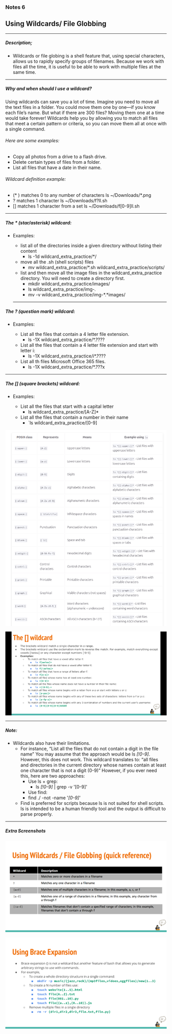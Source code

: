 ### Notes 6
## Using Wildcards/ File Globbing

---

##### Description;
* Wildcards or file globing is a shell feature that, using special characters, allows us to rapidly specify groups of filenames. Because we work with files all the time, it is useful to be able to work with multiple files at the same time.

---

##### Why and when should I use a wildcard?
Using wildcards can save you a lot of time. Imagine you need to move all the text files in a folder. You could move them one by one—if you know each file’s name. But what if there are 300 files? Moving them one at a time would take forever! Wildcards help you by allowing you to match all files that meet a certain pattern or criteria, so you can move them all at once with a single command. 
###### Here are some examples:
* Copy all photos from a drive to a flash drive.
* Delete certain types of files from a folder.
* List all files that have a date in their name.
###### Wildcard 	definition 	example:
*  (* )	matches 0 to any number of characters 	ls ~/Downloads/*.png
* ? 	matches 1 character 	ls ~/Downloads/f?ll.sh
* [] 	matches 1 character from a set 	ls ~/Downloads/f[0-9]ll.sh

---

##### The * (star/asterisk) wildcard:
* Examples:

  * list all of the directories inside a given directory without listing their content
      * ls -1d wildcard_extra_practice/*/
  *  move all the .sh (shell scripts) files
       * mv wildcard_extra_practice/*.sh wildcard_extra_practice/scripts/
    * list and then move all the image files in the wildcard_extra_practice directory. You will need to create a directory first.
      *  mkdir wildcard_extra_practice/images/
       * ls wildcard_extra_practice/img-*.*
        * mv -v wildcard_extra_practice/img-*.*images/
  
  ---

##### The ? (question mark) wildcard:
* Examples:

    * List all the files that contain a 4 letter file extension.
       * ls -1X wildcard_extra_practice/*.????
    * List all the files that contain a 4 letter file extension and start with letter i:
       * ls -1X wildcard_extra_practice/i*.????
   * List all th files Microsoft Office 365 files.
       * ls -1X wildcard_extra_practice/*.???x

---

##### The [] (square brackets) wildcard:
* Examples:

   * List all the files that start with a capital letter
       * ls wildcard_extra_practice/[A-Z]*
   * List all the files that contain a number in their name
       * `ls wildcard_extra_practice/[0-9]

![Wildcard](n1.png)

![Wildcard](n2.png)

---

##### Note:

* Wildcards also have their limitations.
   * For instance, “List all the files that do not contain a digit in the file name” You may assume that the approach would be ls *[!0-9]*. However, this does not work. This wildcard translates to:
    “all files and directories in the current directory whose names contain at least one character that is not a digit (0-9)” However, if you ever need this, here are two approaches:
      *  Use ls + grep:
         * ls *[!0-9]* | grep -v '[0-9]'
      *  Use find:
      *    find ./ -not -name '*[0-9]*'
    * Find is preferred for scripts because ls is not suited for shell scripts. ls is intended to be a human friendly tool and the output is difficult to parse properly.

----

##### Extra Screenshots

![Wildcard](n3.png)

![Wildcard](n4.png)
